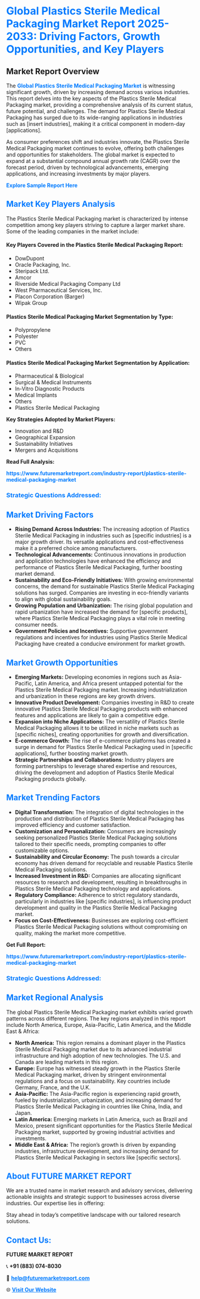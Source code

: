 <h1 style="color: #007BFF;">Global Plastics Sterile Medical Packaging Market Report 2025-2033: Driving Factors, Growth Opportunities, and Key Players</h1>

<section id="overview">
<h2>Market Report Overview</h2>
<p>The <a href="https://www.futuremarketreport.com/industry-report/plastics-sterile-medical-packaging-market" style="color: #007BFF; text-decoration: none;"><strong>Global Plastics Sterile Medical Packaging Market</strong></a> is witnessing significant growth, driven by increasing demand across various industries. This report delves into the key aspects of the Plastics Sterile Medical Packaging market, providing a comprehensive analysis of its current status, future potential, and challenges. The demand for Plastics Sterile Medical Packaging has surged due to its wide-ranging applications in industries such as [insert industries], making it a critical component in modern-day [applications].</p>
<p>As consumer preferences shift and industries innovate, the Plastics Sterile Medical Packaging market continues to evolve, offering both challenges and opportunities for stakeholders. The global market is expected to expand at a substantial compound annual growth rate (CAGR) over the forecast period, driven by technological advancements, emerging applications, and increasing investments by major players.</p>
</section>

<section id="overview">
<p><a href="https://www.futuremarketreport.com/request-sample/reportId=125419" style="color: #007BFF; text-decoration: none;"><strong>Explore Sample Report Here</strong></a></p>
</section>

<section id="key-players">
<h2 style="color: #007BFF;">Market Key Players Analysis</h2>
<p>The Plastics Sterile Medical Packaging market is characterized by intense competition among key players striving to capture a larger market share. Some of the leading companies in the market include:</p>
<h4>Key Players Covered in the Plastics Sterile Medical Packaging Report:</h4>
<ul><li>DowDupont</li><li>Oracle Packaging, Inc.</li><li>Steripack Ltd.</li><li>Amcor</li><li>Riverside Medical Packaging Company Ltd</li><li>West Pharmaceutical Services, Inc.</li><li>Placon Corporation (Barger)</li><li>Wipak Group</li></ul>
<h4>Plastics Sterile Medical Packaging Market Segmentation by Type:</h4>
<ul><li>Polypropylene</li><li>Polyester</li><li>PVC</li><li>Others</li></ul>

<h4>Plastics Sterile Medical Packaging Market Segmentation by Application:</h4>
<ul><li>Pharmaceutical &amp; Biological</li><li>Surgical &amp; Medical Instruments</li><li>In-Vitro Diagnostic Products</li><li>Medical Implants</li><li>Others</li><li>Plastics Sterile Medical Packaging</li></ul>
<p><strong>Key Strategies Adopted by Market Players:</strong></p>
<ul>
<li>Innovation and R&D</li>
<li>Geographical Expansion</li>
<li>Sustainability Initiatives</li>
<li>Mergers and Acquisitions</li>
</ul>
</section>

<section>
<p><strong>Read Full Analysis: </strong></p><a href="https://www.futuremarketreport.com/industry-report/plastics-sterile-medical-packaging-market" style="color: #007BFF; text-decoration: none;"><strong>https://www.futuremarketreport.com/industry-report/plastics-sterile-medical-packaging-market</strong></a>
<h3 style="color: #007BFF;">Strategic Questions Addressed:</h3>
</section>

<section id="driving-factors">
<h2 style="color: #007BFF;">Market Driving Factors</h2>
<ul>
<li><strong>Rising Demand Across Industries:</strong> The increasing adoption of Plastics Sterile Medical Packaging in industries such as [specific industries] is a major growth driver. Its versatile applications and cost-effectiveness make it a preferred choice among manufacturers.</li>
<li><strong>Technological Advancements:</strong> Continuous innovations in production and application technologies have enhanced the efficiency and performance of Plastics Sterile Medical Packaging, further boosting market demand.</li>
<li><strong>Sustainability and Eco-Friendly Initiatives:</strong> With growing environmental concerns, the demand for sustainable Plastics Sterile Medical Packaging solutions has surged. Companies are investing in eco-friendly variants to align with global sustainability goals.</li>
<li><strong>Growing Population and Urbanization:</strong> The rising global population and rapid urbanization have increased the demand for [specific products], where Plastics Sterile Medical Packaging plays a vital role in meeting consumer needs.</li>
<li><strong>Government Policies and Incentives:</strong> Supportive government regulations and incentives for industries using Plastics Sterile Medical Packaging have created a conducive environment for market growth.</li>
</ul>
</section>

<section id="growth-opportunities">
<h2 style="color: #007BFF;">Market Growth Opportunities</h2>
<ul>
<li><strong>Emerging Markets:</strong> Developing economies in regions such as Asia-Pacific, Latin America, and Africa present untapped potential for the Plastics Sterile Medical Packaging market. Increasing industrialization and urbanization in these regions are key growth drivers.</li>
<li><strong>Innovative Product Development:</strong> Companies investing in R&D to create innovative Plastics Sterile Medical Packaging products with enhanced features and applications are likely to gain a competitive edge.</li>
<li><strong>Expansion into Niche Applications:</strong> The versatility of Plastics Sterile Medical Packaging allows it to be utilized in niche markets such as [specific niches], creating opportunities for growth and diversification.</li>
<li><strong>E-commerce Growth:</strong> The rise of e-commerce platforms has created a surge in demand for Plastics Sterile Medical Packaging used in [specific applications], further boosting market growth.</li>
<li><strong>Strategic Partnerships and Collaborations:</strong> Industry players are forming partnerships to leverage shared expertise and resources, driving the development and adoption of Plastics Sterile Medical Packaging products globally.</li>
</ul>
</section>

<section id="trending-factors">
<h2 style="color: #007BFF;">Market Trending Factors</h2>
<ul>
<li><strong>Digital Transformation:</strong> The integration of digital technologies in the production and distribution of Plastics Sterile Medical Packaging has improved efficiency and customer satisfaction.</li>
<li><strong>Customization and Personalization:</strong> Consumers are increasingly seeking personalized Plastics Sterile Medical Packaging solutions tailored to their specific needs, prompting companies to offer customizable options.</li>
<li><strong>Sustainability and Circular Economy:</strong> The push towards a circular economy has driven demand for recyclable and reusable Plastics Sterile Medical Packaging solutions.</li>
<li><strong>Increased Investment in R&D:</strong> Companies are allocating significant resources to research and development, resulting in breakthroughs in Plastics Sterile Medical Packaging technology and applications.</li>
<li><strong>Regulatory Compliance:</strong> Adherence to strict regulatory standards, particularly in industries like [specific industries], is influencing product development and quality in the Plastics Sterile Medical Packaging market.</li>
<li><strong>Focus on Cost-Effectiveness:</strong> Businesses are exploring cost-efficient Plastics Sterile Medical Packaging solutions without compromising on quality, making the market more competitive.</li>
</ul>
</section>

<section>
<p><strong>Get Full Report: </strong></p><a href="https://www.futuremarketreport.com/industry-report/plastics-sterile-medical-packaging-market" style="color: #007BFF; text-decoration: none;"><strong>https://www.futuremarketreport.com/industry-report/plastics-sterile-medical-packaging-market</strong></a>
<h3 style="color: #007BFF;">Strategic Questions Addressed:</h3>
</section>


<section id="regional-analysis">
<h2 style="color: #007BFF;">Market Regional Analysis</h2>
<p>The global Plastics Sterile Medical Packaging market exhibits varied growth patterns across different regions. The key regions analyzed in this report include North America, Europe, Asia-Pacific, Latin America, and the Middle East & Africa:</p>
<ul>
<li><strong>North America:</strong> This region remains a dominant player in the Plastics Sterile Medical Packaging market due to its advanced industrial infrastructure and high adoption of new technologies. The U.S. and Canada are leading markets in this region.</li>
<li><strong>Europe:</strong> Europe has witnessed steady growth in the Plastics Sterile Medical Packaging market, driven by stringent environmental regulations and a focus on sustainability. Key countries include Germany, France, and the U.K.</li>
<li><strong>Asia-Pacific:</strong> The Asia-Pacific region is experiencing rapid growth, fueled by industrialization, urbanization, and increasing demand for Plastics Sterile Medical Packaging in countries like China, India, and Japan.</li>
<li><strong>Latin America:</strong> Emerging markets in Latin America, such as Brazil and Mexico, present significant opportunities for the Plastics Sterile Medical Packaging market, supported by growing industrial activities and investments.</li>
<li><strong>Middle East & Africa:</strong> The region’s growth is driven by expanding industries, infrastructure development, and increasing demand for Plastics Sterile Medical Packaging in sectors like [specific sectors].</li>
</ul>
</section>

<footer>
<h2 style="color: #007BFF;">About FUTURE MARKET REPORT</h2>
<p>We are a trusted name in market research and advisory services, delivering actionable insights and strategic support to businesses across diverse industries. Our expertise lies in offering:</p>

<p>Stay ahead in today’s competitive landscape with our tailored research solutions.</p>

<h2 style="color: #007BFF;">Contact Us:</h2>
<p><strong>FUTURE MARKET REPORT</strong></p>
<p>📞 <strong>+91 (883) 074-8030</strong></p>
<p>📧 <strong><a href="mailto:help@futuremarketreport.com" style="color: #007BFF;">help@futuremarketreport.com</a></strong></p>
<p>🌐 <strong><a href="https://www.futuremarketreport.com/" style="color: #007BFF;">Visit Our Website</a></strong></p>
</footer>